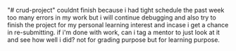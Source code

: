 "# crud-project" 
couldnt finish because i had tight schedule the past week
too many errors in my work but i will continue debugging and also try to finish the project for my personal learning interest and incase i get a chance in re-submitting.
if i'm done with work, can i tag a mentor to just look at it and see how well i did? not for grading purpose but for learning purpose.
